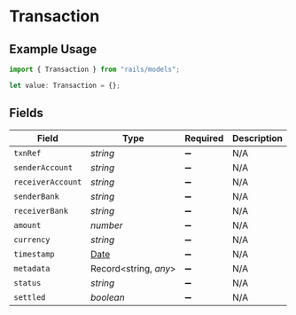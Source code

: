 # Transaction

## Example Usage

```typescript
import { Transaction } from "rails/models";

let value: Transaction = {};
```

## Fields

| Field                                                                                         | Type                                                                                          | Required                                                                                      | Description                                                                                   |
| --------------------------------------------------------------------------------------------- | --------------------------------------------------------------------------------------------- | --------------------------------------------------------------------------------------------- | --------------------------------------------------------------------------------------------- |
| `txnRef`                                                                                      | *string*                                                                                      | :heavy_minus_sign:                                                                            | N/A                                                                                           |
| `senderAccount`                                                                               | *string*                                                                                      | :heavy_minus_sign:                                                                            | N/A                                                                                           |
| `receiverAccount`                                                                             | *string*                                                                                      | :heavy_minus_sign:                                                                            | N/A                                                                                           |
| `senderBank`                                                                                  | *string*                                                                                      | :heavy_minus_sign:                                                                            | N/A                                                                                           |
| `receiverBank`                                                                                | *string*                                                                                      | :heavy_minus_sign:                                                                            | N/A                                                                                           |
| `amount`                                                                                      | *number*                                                                                      | :heavy_minus_sign:                                                                            | N/A                                                                                           |
| `currency`                                                                                    | *string*                                                                                      | :heavy_minus_sign:                                                                            | N/A                                                                                           |
| `timestamp`                                                                                   | [Date](https://developer.mozilla.org/en-US/docs/Web/JavaScript/Reference/Global_Objects/Date) | :heavy_minus_sign:                                                                            | N/A                                                                                           |
| `metadata`                                                                                    | Record<string, *any*>                                                                         | :heavy_minus_sign:                                                                            | N/A                                                                                           |
| `status`                                                                                      | *string*                                                                                      | :heavy_minus_sign:                                                                            | N/A                                                                                           |
| `settled`                                                                                     | *boolean*                                                                                     | :heavy_minus_sign:                                                                            | N/A                                                                                           |